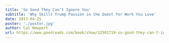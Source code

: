 ```yaml
---
title: 'So Good They Can’t Ignore You'
subtitle: 'Why Skills Trump Passion in the Quest for Work You Love'
date: 2017-04-25
poster: './poster.jpg'
author: Cal Newport
url: https://www.goodreads.com/book/show/32501719-so-good-they-can-t-ignore-you
---
```

